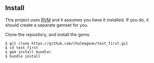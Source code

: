 ## Install

This project uses [RVM](https://rvm.io/) and it assumes you have it installed. If you do, it should create a separate gemset for you.

Clone the repository, and install the gems.

```
$ git clone https://github.com/chalmagean/test_first.git
$ cd test_first
$ gem install bundler
$ bundle install
```

